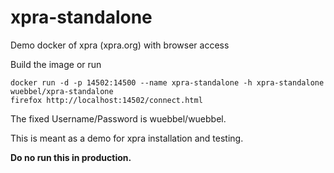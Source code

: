 # xpra-standalone
Demo docker of xpra (xpra.org) with browser access

Build the image or run

	docker run -d -p 14502:14500 --name xpra-standalone -h xpra-standalone wuebbel/xpra-standalone 
	firefox http://localhost:14502/connect.html

The fixed Username/Password is wuebbel/wuebbel.

This is meant as a demo for xpra installation and testing.

**Do no run this in production.**
